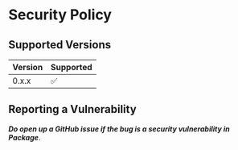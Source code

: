 # Security Policy

## Supported Versions

| Version | Supported          |
| ------- | ------------------ |
| 0.x.x   | :white_check_mark: |

## Reporting a Vulnerability

**_Do open up a GitHub issue if the bug is a security vulnerability in Package_**.
